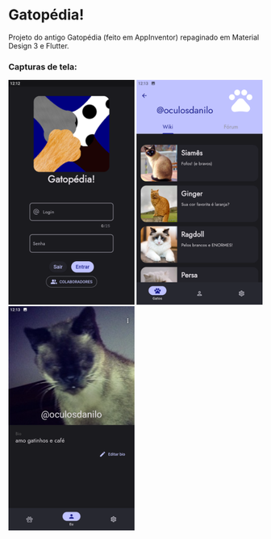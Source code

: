 # Gatopédia!

Projeto do antigo Gatopédia (feito em AppInventor) repaginado em Material Design 3 e Flutter. <br>

### Capturas de tela:

<div>
<img src="screenshots/login.png" width="250" />
<img src="screenshots/wiki.png" width="250" />
<img src="screenshots/eu.png" width="250" />
</div>
